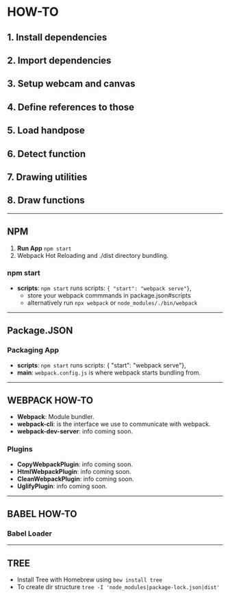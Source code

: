 # HOW-TO

## **1.** Install dependencies

## **2.** Import dependencies

## **3.** Setup webcam and canvas

## **4.** Define references to those

## **5.** Load handpose

## **6.** Detect function

## **7.** Drawing utilities

## **8.** Draw functions

---

## NPM

1. **Run App** `npm start`
2. Webpack Hot Reloading and ./dist directory bundling.

### npm start

- **scripts**: `npm start` runs scripts: `{ "start": "webpack serve"}`,
  - store your webpack commmands in package.json#scripts
  - alternatively run `npx webpack` or `node_modules/./bin/webpack`

---

## Package.JSON

### Packaging App

- **scripts**: `npm start` runs scripts: { "start": "webpack serve"},
- **main**: `webpack.config.js` is where webpack starts bundling from.

---

## WEBPACK HOW-TO

- **Webpack**: Module bundler.
- **webpack-cli**: is the interface we use to communicate with webpack.
- **webpack-dev-server**: info coming soon.

### Plugins

- **CopyWebpackPlugin**: info coming soon.
- **HtmlWebpackPlugin**: info coming soon.
- **CleanWebpackPlugin**: info coming soon.
- **UglifyPlugin**: info coming soon.

---

## BABEL HOW-TO

### Babel Loader

---

## TREE

- Install Tree with Homebrew using `bew install tree`
- To create dir structure `tree -I 'node_modules|package-lock.json|dist'`

